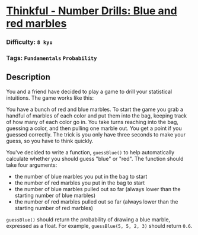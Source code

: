 # [Thinkful - Number Drills: Blue and red marbles](https://www.codewars.com/kata/5862f663b4e9d6f12b00003b)

### Difficulty: `8 kyu`

### Tags: `Fundamentals` `Probability`

## Description

You and a friend have decided to play a game to drill your statistical intuitions. The game works like this:

You have a bunch of red and blue marbles. To start the game you grab a handful of marbles of each color and put them into the bag, keeping track of how many of each color go in. You take turns reaching into the bag, guessing a color, and then pulling one marble out. You get a point if you guessed correctly. The trick is you only have three seconds to make your guess, so you have to think quickly.

You've decided to write a function, `guessBlue()` to help automatically calculate whether you should guess "blue" or "red". The function should take four arguments:

- the number of blue marbles you put in the bag to start
- the number of red marbles you put in the bag to start
- the number of blue marbles pulled out so far (always lower than the starting number of blue marbles)
- the number of red marbles pulled out so far (always lower than the starting number of red marbles)

`guessBlue()` should return the probability of drawing a blue marble, expressed as a float. For example, `guessBlue(5, 5, 2, 3)` should return `0.6`.